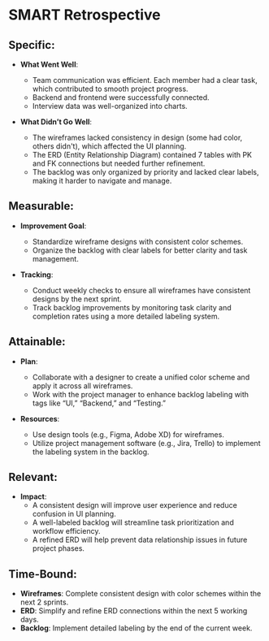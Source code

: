 # SMART Retrospective

## **S**pecific:
- **What Went Well**: 
  - Team communication was efficient. Each member had a clear task, which contributed to smooth project progress.
  - Backend and frontend were successfully connected.
  - Interview data was well-organized into charts.

- **What Didn’t Go Well**: 
  - The wireframes lacked consistency in design (some had color, others didn't), which affected the UI planning.
  - The ERD (Entity Relationship Diagram) contained 7 tables with PK and FK connections but needed further refinement.
  - The backlog was only organized by priority and lacked clear labels, making it harder to navigate and manage.

## **M**easurable:
- **Improvement Goal**: 
  - Standardize wireframe designs with consistent color schemes.
  - Organize the backlog with clear labels for better clarity and task management.

- **Tracking**:
  - Conduct weekly checks to ensure all wireframes have consistent designs by the next sprint.
  - Track backlog improvements by monitoring task clarity and completion rates using a more detailed labeling system.

## **A**ttainable:
- **Plan**:
  - Collaborate with a designer to create a unified color scheme and apply it across all wireframes.
  - Work with the project manager to enhance backlog labeling with tags like “UI,” “Backend,” and “Testing.”

- **Resources**:
  - Use design tools (e.g., Figma, Adobe XD) for wireframes.
  - Utilize project management software (e.g., Jira, Trello) to implement the labeling system in the backlog.

## **R**elevant:
- **Impact**:
  - A consistent design will improve user experience and reduce confusion in UI planning.
  - A well-labeled backlog will streamline task prioritization and workflow efficiency.
  - A refined ERD will help prevent data relationship issues in future project phases.

## **T**ime-Bound:
- **Wireframes**: Complete consistent design with color schemes within the next 2 sprints.
- **ERD**: Simplify and refine ERD connections within the next 5 working days.
- **Backlog**: Implement detailed labeling by the end of the current week.
